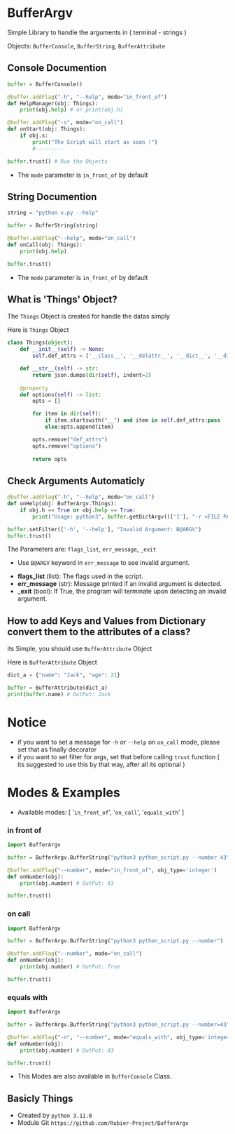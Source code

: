# BufferArgv
Simple Library to handle the arguments in ( terminal - strings )

Objects: `BufferConsole`, `BufferString`, `BufferAttribute`

## Console Documention
```python
buffer = BufferConsole()

@buffer.addFlag("-h", "--help", mode="in_front_of")
def HelpManager(obj: Things):
    print(obj.help) # or print(obj.h)

@buffer.addFlag("-s", mode="on_call")
def onStart(obj: Things):
    if obj.s:
        print("The Script will start as soon !")
        #---------

buffer.trust() # Run the Objects
```

+ The `mode` parameter is `in_front_of` by default

## String Documention
```python
string = "python x.py --help"

buffer = BufferString(string)

@buffer.addFlag("--help", mode="on_call")
def onCall(obj: Things):
    print(obj.help)

buffer.trust()
```

+ The `mode` parameter is `in_front_of` by default

## What is 'Things' Object?

The `Things` Object is created for handle the datas simply

Here is `Things` Object

```python
class Things(object):
    def __init__(self) -> None:
        self.def_attrs = ['__class__', '__delattr__', '__dict__', '__dir__', '__doc__', '__eq__', '__format__', '__ge__', '__getattribute__', '__getstate__', '__gt__', '__hash__', '__init__', '__init_subclass__', '__le__', '__lt__', '__module__', '__ne__', '__new__', '__reduce__', '__reduce_ex__', '__repr__', '__setattr__', '__sizeof__', '__str__', '__subclasshook__', '__weakref__']

    def __str__(self) -> str:
        return json.dumps(dir(self), indent=2)
    
    @property
    def options(self) -> list:
        opts = []

        for item in dir(self):
            if item.startswith("__") and item in self.def_attrs:pass
            else:opts.append(item)

        opts.remove("def_attrs")
        opts.remove("options")
        
        return opts
```

## Check Arguments Automaticly

```python
@buffer.addFlag("-h", "--help", mode="on_call")
def onHelp(obj: BufferArgv.Things):
    if obj.h == True or obj.help == True:
        print("Usage: python3", buffer.getDictArgv()['1'], "-r <FILE PATH>")

buffer.setFilter(['-h', '--help'], "Invalid Argument: B@ARGV")
buffer.trust()
```

The Parameters are: `flags_list`, `err_message`, `_exit`

+ Use `B@ARGV` keyword in `err_message` to see invalid argument. 

- **flags_list** (list): The flags used in the script.
- **err_message** (str): Message printed if an invalid argument is detected.
- **_exit** (bool): If True, the program will terminate upon detecting an invalid argument.

## How to add Keys and Values from Dictionary convert them to the attributes of a class?

its Simple, you should use `BufferAttribute` Object

Here is `BufferAttribute` Object

```python
dict_a = {"name": "Jack", "age": 21}

buffer = BufferAttribute(dict_a)
print(buffer.name) # OutPut: Jack
```

# Notice

+ if you want to set a message for `-h` or `--help` on `on_call` mode, please set that as finally decorator
+ if you want to set filter for args, set that before calling `trust` function ( its suggested to use this by that way, after all its optional )

# Modes & Examples
+ Available modes: [ '`in_front_of`', '`on_call`', '`equals_with`' ]

### in front of
```python
import BufferArgv

buffer = BufferArgv.BufferString("python3 python_script.py --number 43")

@buffer.addFlag("--number", mode="in_front_of", obj_type='integer')
def onNumber(obj):
    print(obj.number) # OutPut: 43

buffer.trust()
```

### on call
```python
import BufferArgv

buffer = BufferArgv.BufferString("python3 python_script.py --number")

@buffer.addFlag("--number", mode="on_call")
def onNumber(obj):
    print(obj.number) # OutPut: True

buffer.trust()
```

### equals with
```python
import BufferArgv

buffer = BufferArgv.BufferString("python3 python_script.py --number=43")

@buffer.addFlag("-n", "--number", mode="equals_with", obj_type='integer')
def onNumber(obj):
    print(obj.number) # OutPut: 43

buffer.trust()
```

+ This Modes are also available in `BufferConsole` Class.
## Basicly Things
+ Created by `python 3.11.0`
+ Module Git `https://github.com/Rubier-Project/BufferArgv`
